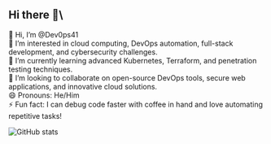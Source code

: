 ## Hi there 👋\
👋 Hi, I’m @Dev0ps41\
👀 I’m interested in cloud computing, DevOps automation, full-stack development, and cybersecurity challenges.\
🌱 I’m currently learning advanced Kubernetes, Terraform, and penetration testing techniques.\
💞️ I’m looking to collaborate on open-source DevOps tools, secure web applications, and innovative cloud solutions.\
😄 Pronouns: He/Him\
⚡ Fun fact: I can debug code faster with coffee in hand and love automating repetitive tasks!


 ![ GitHub stats](https://github-readme-stats.vercel.app/api?username=Dev0ps41&show_icons=true&theme=dark) 






